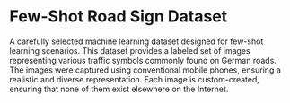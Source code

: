# Few-Shot Road Sign Dataset
A carefully selected machine learning dataset designed for few-shot learning scenarios.
This dataset provides a labeled set of images representing various traffic symbols commonly
found on German roads. The images were captured using conventional mobile phones, ensuring
a realistic and diverse representation. Each image is custom-created, ensuring that none of
them exist elsewhere on the Internet.

